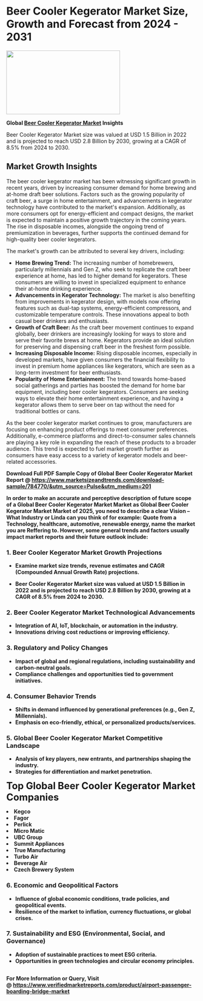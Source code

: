 <H1>Beer Cooler Kegerator Market Size, Growth and Forecast from 2024 - 2031</H1><img class="aligncenter size-medium wp-image-584254" src="https://thirdeyenews.in/wp-content/uploads/2024/09/Global-Market-Research-300x168.jpeg" alt="" width="300" height="168" /><p><strong>Global&nbsp;<a href="https://www.marketsizeandtrends.com/download-sample/784770/&amp;utm_source=Pulse&amp;utm_medium=201">Beer Cooler Kegerator Market</a> Insights</strong></p><p>Beer Cooler Kegerator Market size was valued at USD 1.5 Billion in 2022 and is projected to reach USD 2.8 Billion by 2030, growing at a CAGR of 8.5% from 2024 to 2030.</p><p><h2>Market Growth Insights</h2> <p>The beer cooler kegerator market has been witnessing significant growth in recent years, driven by increasing consumer demand for home brewing and at-home draft beer solutions. Factors such as the growing popularity of craft beer, a surge in home entertainment, and advancements in kegerator technology have contributed to the market's expansion. Additionally, as more consumers opt for energy-efficient and compact designs, the market is expected to maintain a positive growth trajectory in the coming years. The rise in disposable incomes, alongside the ongoing trend of premiumization in beverages, further supports the continued demand for high-quality beer cooler kegerators.</p> <p><strong></strong></p> <p>The market's growth can be attributed to several key drivers, including:</p> <ul> <li><strong>Home Brewing Trend:</strong> The increasing number of homebrewers, particularly millennials and Gen Z, who seek to replicate the craft beer experience at home, has led to higher demand for kegerators. These consumers are willing to invest in specialized equipment to enhance their at-home drinking experience.</li> <li><strong>Advancements in Kegerator Technology:</strong> The market is also benefiting from improvements in kegerator design, with models now offering features such as dual-tap systems, energy-efficient compressors, and customizable temperature controls. These innovations appeal to both casual beer drinkers and enthusiasts.</li> <li><strong>Growth of Craft Beer:</strong> As the craft beer movement continues to expand globally, beer drinkers are increasingly looking for ways to store and serve their favorite brews at home. Kegerators provide an ideal solution for preserving and dispensing craft beer in the freshest form possible.</li> <li><strong>Increasing Disposable Income:</strong> Rising disposable incomes, especially in developed markets, have given consumers the financial flexibility to invest in premium home appliances like kegerators, which are seen as a long-term investment for beer enthusiasts.</li> <li><strong>Popularity of Home Entertainment:</strong> The trend towards home-based social gatherings and parties has boosted the demand for home bar equipment, including beer cooler kegerators. Consumers are seeking ways to elevate their home entertainment experience, and having a kegerator allows them to serve beer on tap without the need for traditional bottles or cans.</li> </ul> <p>As the beer cooler kegerator market continues to grow, manufacturers are focusing on enhancing product offerings to meet consumer preferences. Additionally, e-commerce platforms and direct-to-consumer sales channels are playing a key role in expanding the reach of these products to a broader audience. This trend is expected to fuel market growth further as consumers have easy access to a variety of kegerator models and beer-related accessories.</p> <p><strong></p><p><span class=""><strong>Download Full PDF Sample Copy of Global Beer Cooler Kegerator Market Report</strong> @ <a href="https://www.marketsizeandtrends.com/download-sample/784770/&amp;utm_source=Pulse&amp;utm_medium=201" target="_blank">https://www.marketsizeandtrends.com/download-sample/784770/&amp;utm_source=Pulse&amp;utm_medium=201</a></span></p><p>In order to make an accurate and perceptive description of future scope of a Global&nbsp;Beer Cooler Kegerator Market Market as Global&nbsp;Beer Cooler Kegerator Market Market of 2025, you need to describe a clear Vision &ndash; What Industry or Linda can you think of for example: Quote from a Technology, healthcare, automotive, renewable energy, name the market you are Reffering to. However, some general trends and factors usually impact market reports and their future outlook include:</p><h3>1.&nbsp;<strong>Beer Cooler Kegerator Market Growth Projections</strong></h3><ul><li>Examine market size trends, revenue estimates and CAGR (Compounded Annual Growth Rate) projections.</li><li><p>Beer Cooler Kegerator Market size was valued at USD 1.5 Billion in 2022 and is projected to reach USD 2.8 Billion by 2030, growing at a CAGR of 8.5% from 2024 to 2030.</p></li></ul><h3>2.&nbsp;<strong>Beer Cooler Kegerator Market Technological Advancements</strong></h3><ul><li>Integration of AI, IoT, blockchain, or automation in the industry.</li><li>Innovations driving cost reductions or improving efficiency.</li></ul><h3>3.&nbsp;<strong>Regulatory and Policy Changes</strong></h3><ul><li>Impact of global and regional regulations, including sustainability and carbon-neutral goals.</li><li>Compliance challenges and opportunities tied to government initiatives.</li></ul><h3>4.&nbsp;<strong>Consumer Behavior Trends</strong></h3><ul><li>Shifts in demand influenced by generational preferences (e.g., Gen Z, Millennials).</li><li>Emphasis on eco-friendly, ethical, or personalized products/services.</li></ul><h3>5.&nbsp;<strong>Global Beer Cooler Kegerator Market Competitive Landscape</strong></h3><ul><li>Analysis of key players, new entrants, and partnerships shaping the industry.</li><li>Strategies for differentiation and market penetration.</li></ul><p data-pm-slice="1 1 []"><span style="color: inherit; font-family: inherit; font-size: 25px;">Top Global Beer Cooler Kegerator Market Companies</span></p><div class="" data-test-id=""><p><li>Kegco</li><li> Fagor</li><li> Perlick</li><li> Micro Matic</li><li> UBC Group</li><li> Summit Appliances</li><li> True Manufacturing</li><li> Turbo Air</li><li> Beverage Air</li><li> Czech Brewery System</li></p></div><h3>6.&nbsp;<strong>Economic and Geopolitical Factors</strong></h3><ul><li>Influence of global economic conditions, trade policies, and geopolitical events.</li><li>Resilience of the market to inflation, currency fluctuations, or global crises.</li></ul><h3>7.&nbsp;<strong>Sustainability and ESG (Environmental, Social, and Governance)</strong></h3><ul><li>Adoption of sustainable practices to meet ESG criteria.</li><li>Opportunities in green technologies and circular economy principles.</li></ul><h2><strong style="font-size: 14px;">For More Information or Query, Visit @&nbsp;</strong><a style="background-color: #ffffff; font-size: 14px;" href="https://www.marketsizeandtrends.com/report/beer-cooler-kegerator-market/" target="_blank">https://www.verifiedmarketreports.com/product/airport-passenger-boarding-bridge-market</a></h2>
